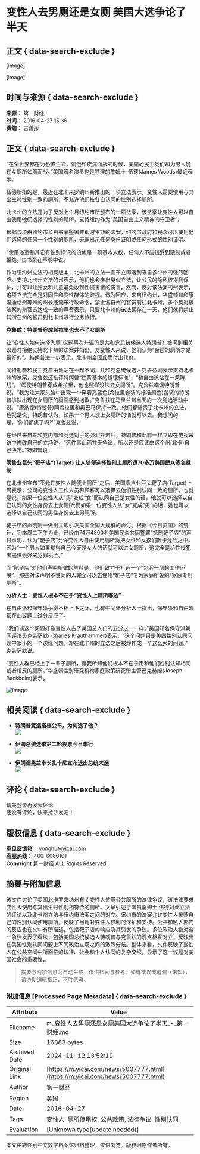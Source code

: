 # 变性人去男厕还是女厕 美国大选争论了半天

## 正文 { data-search-exclude }


[image]

[image]

## 时间与来源 { data-search-exclude }

**来源：** 第一财经  
**时间：** 2016-04-27 15:36  
**责编：** 吉萧彤  

## 正文 { data-search-exclude }

“在全世界都在为恐怖主义，饥饿和疾病而战的时候，美国的民主党们却为男人能在女厕所如厕而战。”美国著名演员也是导演的詹姆士-伍德(James Woods)最近表示。

伍德所指的是，最近在北卡来罗纳州新推出的一项立法表示，变性人需要使用与其出生时性别一致的厕所，不允许他们按各自认同的性别选择厕所。

北卡州的立法是为了反对上个月纽约市所颁布的一项法案，该法案让变性人可以自由使用他们选择的性别的厕所，支持纽约作为“美国自由主义精神的守卫者”。

根据该项由纽约市长白书豪签署并即时生效的法案，纽约市政府和民众可以使用他们选择的任何一个性别的厕所，无需出示任何身份证明或任何形式的性别证明。

“使用浴室和其它有性别标识的设施是一项基本人权，任何人不应该受到限制或者拒绝。”白书豪在声明中说。

作为纽约州立法的相反版本，北卡州的立法一宣布立即遭到来自多个州的强烈回应。支持北卡州立法的州表示，他们也会推出类似立法，让公民的隐私权得到保护，并可以让妇女和儿童避免收到性侵害者的伤害。然而，反对该法案的州表示，这项立法完全是对同性和变性群体的歧视。做为回应，来自纽约州，华盛顿州和康涅迪格州等州的州长还颁布行政命令，禁止各自州的官员前往北卡州。多个反对该法案的州官员达成一致的声音表示，只要北卡州的该法案存在一天，他们就将禁止其所在州的官员到北卡州进行公务旅行。

**克鲁兹：特朗普穿成希拉里也去不了女厕所**

让“变性人如何选择入厕”议题再次升温的是共和党总统候选人特朗普在被问到相关议题时拒绝支持北卡州的法案并指出，对变性人来说，他们认为“合适的厕所才是最好的”。特朗普进一步表示，北卡州会因此而付出代价。

同特朗普和民主党自由派站在一起不同，共和党总统候选人克鲁兹则表示支持北卡州的法案，克鲁兹还批评特朗普“违背基本的道德标准”，“和自由派站在一条阵线”。“即使特朗普穿成希拉里，他也照样没法去女厕所”。克鲁兹嘲讽特朗普说。“我为让大家头脑中出现一个穿着亮蓝色(希拉里套装的标准颜色)套装的特朗普排队出现在女厕所的画面感到抱歉。”克鲁兹在马里兰州当天的一次竞选活动中说。“唐纳德(特朗普)同希拉里和奥巴马保持一致，他们都谴责了北卡州的立法，也就是说，特朗普认为，如果一个男人想上女厕所的话就可以去。我想问的是，‘你们都疯了吗?’”克鲁兹说。

在经过来自共和党内部和竞选对手的强烈抨击后，特朗普和此前一样立即在电视采访中修改自己的立场说，“这件事此前并无争议，所以还是应该由这个州(北卡)自己决定。”特朗普说。

**零售业巨头“靶子店”(Target) 让人随便选择性别上厕所遭70多万美国民众签名抵制**

在北卡州宣布“不允许变性人随便上厕所”之后，美国零售业巨头靶子店(Target)上周表示，公司的变性人工作人员和顾客可以选择去他们性别认同一致的厕所。也就是说，如果一位变性人从“男”变成“女”而认同自己是女性的话，他就可以选择以自己认同的女性身份去上女厕所;而如果一位变性人从“女”变成“男”的话，她也可以选择以自己认同的男性身份去上男厕所。

靶子店的声明刚一做出立即引发美国全国大规模的声讨。根据《今日美国》的统计，到本周二下午为止，已经由74万4800名美国民众共同签署“抵制靶子店”的声讨声明，认为“靶子店”允许变性人自由使用厕所将把女性和女孩们置于危险之中，因为“一个男人如果觉得自己今天是女人的话就可以进女厕所，这完全是给性侵犯者提供最好的犯罪机会。”

而“靶子店”对他们声明所做的解释是，他们致力于打造一个“包容一切的工作环境”，那些对该声明不赞同的人完全可以去使用“靶子店”专为家庭所设的“家庭专用厕所”。

**分析人士：变性人根本不在乎“变性人上厕所哪边”**

在自由派和保守派争得不相上下之际，也有中间派分析人士指出，保守派和自由派都在此议题上过分反应了。

“我们谈这个问题好像变性人占了美国总人口的五分之一一样。”美国知名保守派新闻评论员克劳萨默( Charles Krauthammer)表示，“这个问题只是美国性别认同问题中很小的一个边缘问题，却在北卡州的立法之后被炒作成一个这么大的问题。” 克劳萨默说。

“变性人群已经上了一辈子厕所，据我所知他们根本不在乎用和他们性别认知相同或者相反的厕所。”华盛顿性别研究机构家庭政策研究所主管巴克赫姆(Joseph Backholm)表示。

![image](https://imgcdn.yicai.com/uppics/slides/2024/07/e64ddda6e9174812d4bea892ad8cde96.jpg)

## 相关阅读 { data-search-exclude }

- **特朗普竞选搭档公布，为何选了他？**  
  ![](https://imgcdn.yicai.com/uppics/slides/2024/07/e64ddda6e9174812d4bea892ad8cde96.jpg)

- **伊朗总统选举第二轮投票今日举行**  
  ![](https://imgcdn.yicai.com/uppics/slides/2024/07/e64ddda6e9174812d4bea892ad8cde96.jpg)

- **伊朗德黑兰市长扎卡尼宣布退出总统大选**  
  ![](https://imgcdn.yicai.com/uppics/slides/2024/07/e64ddda6e9174812d4bea892ad8cde96.jpg)

## 评论 { data-search-exclude }

请先登录再发表评论  
还没有评论，快来抢沙发吧！

## 版权信息 { data-search-exclude }

**意见反馈箱：** [yonghu@yicai.com](mailto:yonghu@yicai.com)  
**客服热线：** 400-6060101  
**Copyright** 第一财经 ALL Rights Reserved  

## 摘要与附加信息

<!-- tcd_abstract -->
该文件讨论了美国北卡罗来纳州有关变性人使用公共厕所的法律争议，该法律要求变性人使用与其出生时性别相符合的厕所。文章引述了演员詹姆士·伍德对此立法的评论以及北卡州立法与纽约市法案之间的对立。纽约市的法案允许变性人按照自己的性别认同使用厕所，反映了当地对变性人权利的保护和支持。公共和私人部门的反应也在文中有所描述，包括靶子店的响应及其引发的争议。多位政治人物对这一争议发表了看法，包括美国总统候选人特朗普与克鲁兹的观点相互对立，反映出在美国性别认同问题上不同政治立场之间的激烈分歧。整体来看，文件反映了变性人在公共空间中所面临的法律、社会和个人认同的复杂交织，显示了这一议题对美国社会的重要性。
<!-- tcd_abstract_end -->

> 摘要与附加信息为自动生成，仅供检索与参考。如有错误或遗漏（未知），请协助编辑指正，不胜感激。

### 附加信息 [Processed Page Metadata] { data-search-exclude }

| Attribute       | Value                                  |
|-----------------|----------------------------------------|
| Filename        | m_变性人去男厕还是女厕美国大选争论了半天_-_第一财经.md                             |
| Size            | 16883 bytes                           |
| Archived Date   | 2024-11-12 13:52:19                             |
| Original Link   | [https://m.yicai.com/news/5007777.html](https://m.yicai.com/news/5007777.html)                       |
| Author          | 第一财经                               |
| Region          | 美国                               |
| Date            | 2016-04-27                                 |
| Tags            | 变性人, 厕所使用权, 公共政策, 法律争议, 性别认同                                 |
| Evaluation            | [Unknown type(update needed)]                                 |
<!-- tcd_table_end -->

本文由跨性别中文数字档案馆归档整理，仅供浏览。版权归原作者所有。
